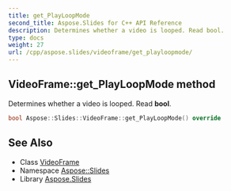 ```yaml
---
title: get_PlayLoopMode
second_title: Aspose.Slides for C++ API Reference
description: Determines whether a video is looped. Read bool.
type: docs
weight: 27
url: /cpp/aspose.slides/videoframe/get_playloopmode/
---
```

## VideoFrame::get_PlayLoopMode method


Determines whether a video is looped. Read **bool**.

```cpp
bool Aspose::Slides::VideoFrame::get_PlayLoopMode() override
```

## See Also

* Class [VideoFrame](../)
* Namespace [Aspose::Slides](../../)
* Library [Aspose.Slides](../../../)
